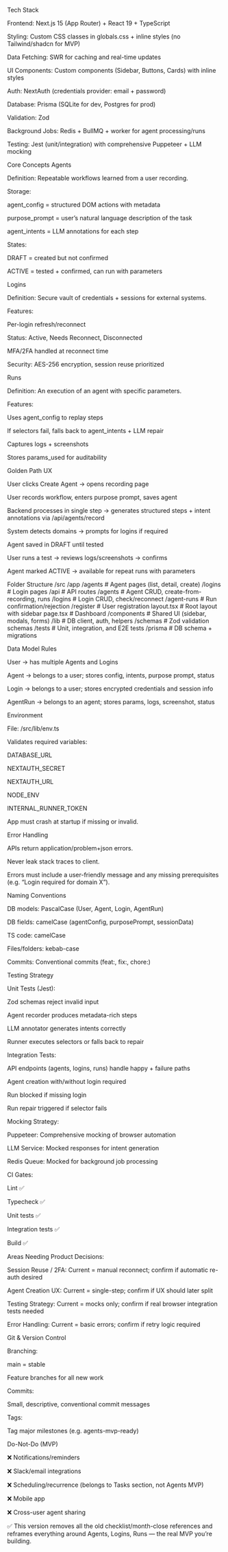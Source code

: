 Tech Stack

Frontend: Next.js 15 (App Router) + React 19 + TypeScript

Styling: Custom CSS classes in globals.css + inline styles (no Tailwind/shadcn for MVP)

Data Fetching: SWR for caching and real-time updates

UI Components: Custom components (Sidebar, Buttons, Cards) with inline styles

Auth: NextAuth (credentials provider: email + password)

Database: Prisma (SQLite for dev, Postgres for prod)

Validation: Zod

Background Jobs: Redis + BullMQ + worker for agent processing/runs

Testing: Jest (unit/integration) with comprehensive Puppeteer + LLM mocking

Core Concepts
Agents

Definition: Repeatable workflows learned from a user recording.

Storage:

agent_config = structured DOM actions with metadata

purpose_prompt = user’s natural language description of the task

agent_intents = LLM annotations for each step

States:

DRAFT = created but not confirmed

ACTIVE = tested + confirmed, can run with parameters

Logins

Definition: Secure vault of credentials + sessions for external systems.

Features:

Per-login refresh/reconnect

Status: Active, Needs Reconnect, Disconnected

MFA/2FA handled at reconnect time

Security: AES-256 encryption, session reuse prioritized

Runs

Definition: An execution of an agent with specific parameters.

Features:

Uses agent_config to replay steps

If selectors fail, falls back to agent_intents + LLM repair

Captures logs + screenshots

Stores params_used for auditability

Golden Path UX

User clicks Create Agent → opens recording page

User records workflow, enters purpose prompt, saves agent

Backend processes in single step → generates structured steps + intent annotations via /api/agents/record

System detects domains → prompts for logins if required

Agent saved in DRAFT until tested

User runs a test → reviews logs/screenshots → confirms

Agent marked ACTIVE → available for repeat runs with parameters

Folder Structure
/src
  /app
    /agents           # Agent pages (list, detail, create)
    /logins           # Login pages
    /api              # API routes
      /agents         # Agent CRUD, create-from-recording, runs
      /logins         # Login CRUD, check/reconnect
      /agent-runs     # Run confirmation/rejection
    /register         # User registration
    layout.tsx        # Root layout with sidebar
    page.tsx          # Dashboard
  /components         # Shared UI (sidebar, modals, forms)
  /lib                # DB client, auth, helpers
  /schemas            # Zod validation schemas
/tests                # Unit, integration, and E2E tests
/prisma               # DB schema + migrations

Data Model Rules

User → has multiple Agents and Logins

Agent → belongs to a user; stores config, intents, purpose prompt, status

Login → belongs to a user; stores encrypted credentials and session info

AgentRun → belongs to an agent; stores params, logs, screenshot, status

Environment

File: /src/lib/env.ts

Validates required variables:

DATABASE_URL

NEXTAUTH_SECRET

NEXTAUTH_URL

NODE_ENV

INTERNAL_RUNNER_TOKEN

App must crash at startup if missing or invalid.

Error Handling

APIs return application/problem+json errors.

Never leak stack traces to client.

Errors must include a user-friendly message and any missing prerequisites (e.g. “Login required for domain X”).

Naming Conventions

DB models: PascalCase (User, Agent, Login, AgentRun)

DB fields: camelCase (agentConfig, purposePrompt, sessionData)

TS code: camelCase

Files/folders: kebab-case

Commits: Conventional commits (feat:, fix:, chore:)

Testing Strategy

Unit Tests (Jest):

Zod schemas reject invalid input

Agent recorder produces metadata-rich steps

LLM annotator generates intents correctly

Runner executes selectors or falls back to repair

Integration Tests:

API endpoints (agents, logins, runs) handle happy + failure paths

Agent creation with/without login required

Run blocked if missing login

Run repair triggered if selector fails

Mocking Strategy:

Puppeteer: Comprehensive mocking of browser automation

LLM Service: Mocked responses for intent generation

Redis Queue: Mocked for background job processing

CI Gates:

Lint ✅

Typecheck ✅

Unit tests ✅

Integration tests ✅

Build ✅

Areas Needing Product Decisions:

Session Reuse / 2FA: Current = manual reconnect; confirm if automatic re-auth desired

Agent Creation UX: Current = single-step; confirm if UX should later split

Testing Strategy: Current = mocks only; confirm if real browser integration tests needed

Error Handling: Current = basic errors; confirm if retry logic required

Git & Version Control

Branching:

main = stable

Feature branches for all new work

Commits:

Small, descriptive, conventional commit messages

Tags:

Tag major milestones (e.g. agents-mvp-ready)

Do-Not-Do (MVP)

❌ Notifications/reminders

❌ Slack/email integrations

❌ Scheduling/recurrence (belongs to Tasks section, not Agents MVP)

❌ Mobile app

❌ Cross-user agent sharing

✅ This version removes all the old checklist/month-close references and reframes everything around Agents, Logins, Runs — the real MVP you’re building.